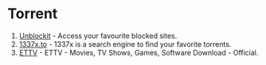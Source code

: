 # Torrent

1. [Unblockit](https://unblocked-pw.github.io) - Access your favourite blocked sites.
2. [1337x.to](https://1337x.to) - 1337x is a search engine to find your favorite torrents.
3. [ETTV](https://www.ettv.be/home/) - ETTV - Movies, TV Shows, Games, Software Download - Official.

